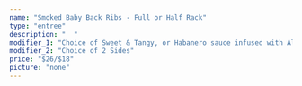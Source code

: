 ```yaml
---
name: "Smoked Baby Back Ribs - Full or Half Rack"
type: "entree"
description: "  "
modifier_1: "Choice of Sweet & Tangy, or Habanero sauce infused with Altamont Rich Mahogany Red Ale."
modifier_2: "Choice of 2 Sides"
price: "$26/$18"
picture: "none"
---
```

